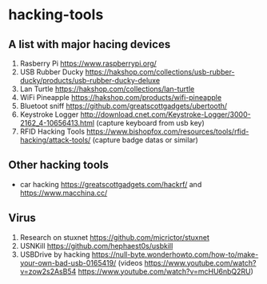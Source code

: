 # hacking-tools

## A list with major hacing devices

1. Rasberry Pi https://www.raspberrypi.org/
2. USB Rubber Ducky https://hakshop.com/collections/usb-rubber-ducky/products/usb-rubber-ducky-deluxe
3. Lan Turtle https://hakshop.com/collections/lan-turtle
3. WiFi Pineapple https://hakshop.com/products/wifi-pineapple
4. Bluetoot sniff https://github.com/greatscottgadgets/ubertooth/
5. Keystroke Logger http://download.cnet.com/Keystroke-Logger/3000-2162_4-10656413.html (capture keyboard from usb key)
6. RFID Hacking Tools https://www.bishopfox.com/resources/tools/rfid-hacking/attack-tools/ (capture badge datas or similar)


## Other hacking tools 

* car hacking https://greatscottgadgets.com/hackrf/ and https://www.macchina.cc/


## Virus

1. Research on stuxnet https://github.com/micrictor/stuxnet
2. USNKill https://github.com/hephaest0s/usbkill
3. USBDrive by hacking https://null-byte.wonderhowto.com/how-to/make-your-own-bad-usb-0165419/ (videos https://www.youtube.com/watch?v=zow2s2AsB54 https://www.youtube.com/watch?v=mcHU6nbQ2RU)
